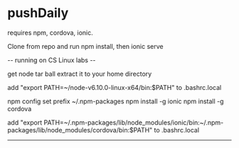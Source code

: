 # pushDaily


requires npm, cordova, ionic.

Clone from repo and run npm install, then ionic serve


-- running on CS Linux labs -- 

get node tar ball
extract it to your home directory

add "export PATH=~/node-v6.10.0-linux-x64/bin:$PATH" to .bashrc.local 



npm config set prefix ~/.npm-packages
npm install -g ionic
npm install -g cordova


add "export PATH=~/.npm-packages/lib/node_modules/ionic/bin:~/.npm-packages/lib/node_modules/cordova/bin:$PATH" to .bashrc.local 

--  --
